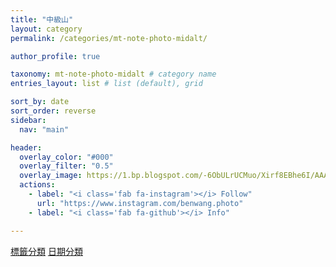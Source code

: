 ```yaml
---
title: "中級山"
layout: category
permalink: /categories/mt-note-photo-midalt/

author_profile: true

taxonomy: mt-note-photo-midalt # category name
entries_layout: list # list (default), grid

sort_by: date
sort_order: reverse
sidebar:
  nav: "main"

header:
  overlay_color: "#000"
  overlay_filter: "0.5"
  overlay_image: https://1.bp.blogspot.com/-6ObULrUCMuo/Xirf8EBhe6I/AAAAAAAA8Ig/9h-_sjEHJRsNPuLP_3Ltxgsf9Rhtf7lqACKgBGAsYHg/s1600/_MG_3538.JPG
  actions:
    - label: "<i class='fab fa-instagram'></i> Follow"
      url: "https://www.instagram.com/benwang.photo"
    - label: "<i class='fab fa-github'></i> Info"

---
```


<a href="/categories/mt-note-photo-midalt_tag/" class="btn btn--primary">標籤分類</a>
<a href="/categories/mt-note-photo-midalt_date/" class="btn btn--primary">日期分類</a>